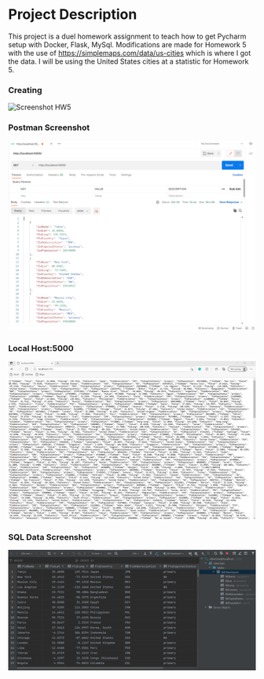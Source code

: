 # Project Description
This project is a duel homework assignment to teach how to get Pycharm setup with Docker, Flask, MySql. Modifications are made for Homework 5 with the use of https://simplemaps.com/data/us-cities which is where I got the data. I will be using the United States cities at a statistic for Homework 5.

### Creating
<img width="1128" alt="Screenshot HW5" src="https://user-images.githubusercontent.com/85464227/127392252-ff6b8d5e-99fd-4e22-a23f-a23b01b99dca.png">

### Postman Screenshot
![postman request output1](screenshots/img_2.png)

### Local Host:5000
![locahost:5000](screenshots/Sqlshot.png)

### SQL Data Screenshot
![pycharm data query](screenshots/Pycharmscreenshot.png)
